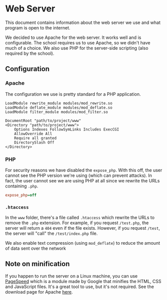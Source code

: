 # Web Server

This document contains information about the web server we use and what program is open to the internet.

We decided to use Apache for the web server. It works well and is configurable. The school requires us to use Apache, so we didn't have much of a choice. We also use PHP for the server-side scripting (also required by the school).

## Configuration

### Apache

The configuration we use is pretty standard for a PHP application.

```
LoadModule rewrite_module modules/mod_rewrite.so
LoadModule deflate_module modules/mod_deflate.so
LoadModule filter_module modules/mod_filter.so

DocumentRoot "path/to/project/www"
<Directory "path/to/project/www">
    Options Indexes FollowSymLinks Includes ExecCGI
    AllowOverride All
    Require all granted
    DirectorySlash Off
</Directory>
```

### PHP

For security reasons we have disabled the `expose_php`. With this off, the user cannot see the PHP version we're using (which can prevent attacks). In fact, the user cannot see we are using PHP at all since we rewrite the URLs containing `.php`.

```ini
expose_php=off
```

### `.htaccess`

In the `www` folder, there's a file called `.htaccess` which rewrite the URLs to remove the `.php` extension.
For example, if you request `/test.php`, the server will return a `404` even if the file exists. However, if you request `/test`, the server will "call" the `/test/index.php` file.

We also enable text compression (using `mod_deflate`) to reduce the amount of data sent over the network

## Note on minification

If you happen to run the server on a Linux machine, you can use [PageSpeed](https://www.modpagespeed.com/) which is a module made by Google that minifies the HTML, CSS and JavaScript files. It's a great tool to use, but it's not required. See the download page for Apache [here](https://www.modpagespeed.com/doc/download).
